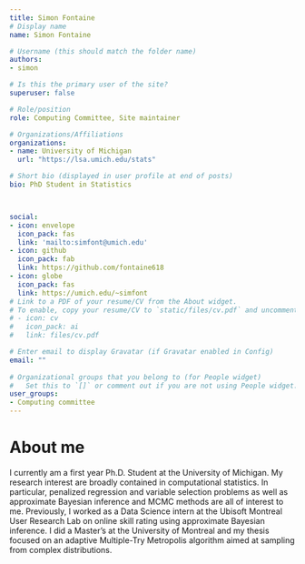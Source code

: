 ```yaml
---
title: Simon Fontaine
# Display name
name: Simon Fontaine

# Username (this should match the folder name)
authors:
- simon

# Is this the primary user of the site?
superuser: false

# Role/position
role: Computing Committee, Site maintainer

# Organizations/Affiliations
organizations:
- name: University of Michigan
  url: "https://lsa.umich.edu/stats"

# Short bio (displayed in user profile at end of posts)
bio: PhD Student in Statistics



social:
- icon: envelope
  icon_pack: fas
  link: 'mailto:simfont@umich.edu'
- icon: github
  icon_pack: fab
  link: https://github.com/fontaine618
- icon: globe
  icon_pack: fas
  link: https://umich.edu/~simfont
# Link to a PDF of your resume/CV from the About widget.
# To enable, copy your resume/CV to `static/files/cv.pdf` and uncomment the lines below.  
# - icon: cv
#   icon_pack: ai
#   link: files/cv.pdf

# Enter email to display Gravatar (if Gravatar enabled in Config)
email: ""
  
# Organizational groups that you belong to (for People widget)
#   Set this to `[]` or comment out if you are not using People widget.  
user_groups:
- Computing committee
---
```


# About me 

I currently am a first year Ph.D. Student at the University of Michigan. My research interest are broadly contained in computational statistics. In particular, penalized regression and variable selection problems as well as approximate Bayesian inference and MCMC methods are all of interest to me. Previously, I worked as a Data Science intern at the Ubisoft Montreal User Research Lab on online skill rating using approximate Bayesian inference. I did a Master’s at the University of Montreal and my thesis focused on an adaptive Multiple-Try Metropolis algorithm aimed at sampling from complex distributions.

